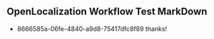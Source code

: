 ## OpenLocalization Workflow Test MarkDown
* 8666585a-06fe-4840-a9d8-75417dfc8f89 thanks!

<!--HONumber=Jul16_HO4-->


